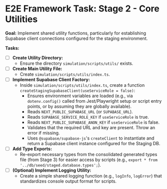 # E2E Framework Task: Stage 2 - Core Utilities

**Goal:** Implement shared utility functions, particularly for establishing Supabase client connections configured for the staging environment.
                            
**Tasks:**

-   [ ] **Create Utility Directory:**
    -   Ensure the directory `simulation/scripts/utils/` exists.
-   [ ] **Create Main Utility File:**
    -   Create `simulation/scripts/utils/index.ts`.
-   [ ] **Implement Supabase Client Factory:**
    -   Inside `simulation/scripts/utils/index.ts`, create a function `createStagingSupabaseClient(useServiceRole = false)`:
        -   Ensures environment variables are loaded (e.g., via `dotenv.config()` called from Jest/Playwright setup or script entry points, or by assuming they are globally available).
        -   Reads `NEXT_PUBLIC_SUPABASE_URL` (or `SUPABASE_URL`).
        -   Reads `SUPABASE_SERVICE_ROLE_KEY` if `useServiceRole` is true.
        -   Reads `NEXT_PUBLIC_SUPABASE_ANON_KEY` if `useServiceRole` is false.
        -   Validates that the required URL and key are present. Throw an error if missing.
        -   Uses `@supabase/supabase-js`'s `createClient` to instantiate and return a Supabase client instance configured for the Staging DB.
-   [ ] **Add Type Exports:**
    -   Re-export necessary types from the consolidated generated types file (from Stage 3) for easier access by scripts (e.g., `export * from '../db/seed/staged.database.types';`).
-   [ ] **(Optional) Implement Logging Utility:**
    -   Create a simple shared logging function (e.g., `logInfo`, `logError`) that standardizes console output format for scripts.
                            